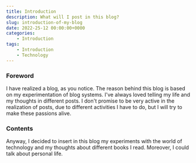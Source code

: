 ```yaml
---
title: Introduction 
description: What will I post in this blog?
slug: introduction-of-my-blog
date: 2022-25-12 00:00:00+0000
categories:
    - Introduction
tags:
    - Introduction
    - Technology
---
```


### Foreword

I have realized a blog, as you notice. The reason behind this blog is based on my experimentation of blog systems. I've always loved telling my life and my thoughts in different posts. I don't promise to be very active in the realization of posts, due to different activities I have to do, but I will try to make these passions alive.

### Contents

Anyway, I decided to insert in this blog my experiments with the world of technology and my thoughts about different books I read. 
Moreover, I could talk about personal life.
